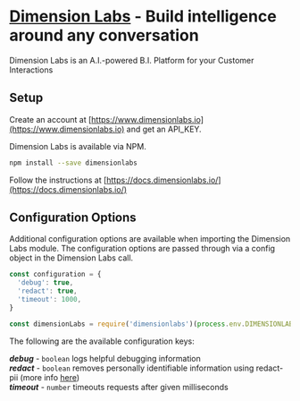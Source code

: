 # [Dimension Labs](http://dimensionlabs.io) - Build intelligence around any conversation

Dimension Labs is an A.I.-powered B.I. Platform for your Customer Interactions

## Setup

Create an account at [https://www.dimensionlabs.io](https://www.dimensionlabs.io) and get an API_KEY.

Dimension Labs is available via NPM.

```bash
npm install --save dimensionlabs
```

Follow the instructions at [https://docs.dimensionlabs.io/](https://docs.dimensionlabs.io/)

## Configuration Options
Additional configuration options are available when importing the Dimension Labs module. The configuration options are passed through via a config object in the Dimension Labs call. 

```javascript
const configuration = {
  'debug': true,
  'redact': true,
  'timeout': 1000,
}

const dimensionLabs = require('dimensionlabs')(process.env.DIMENSIONLABS_API_KEY_ALEXA, configuration).alexa;
```

The following are the available configuration keys:

***debug*** - ```boolean``` logs helpful debugging information  
***redact*** - ```boolean``` removes personally identifiable information using redact-pii (more info [here](https://docs.dimensionlabs.io/reference/pii-redaction))  
***timeout*** - ```number``` timeouts requests after given milliseconds

